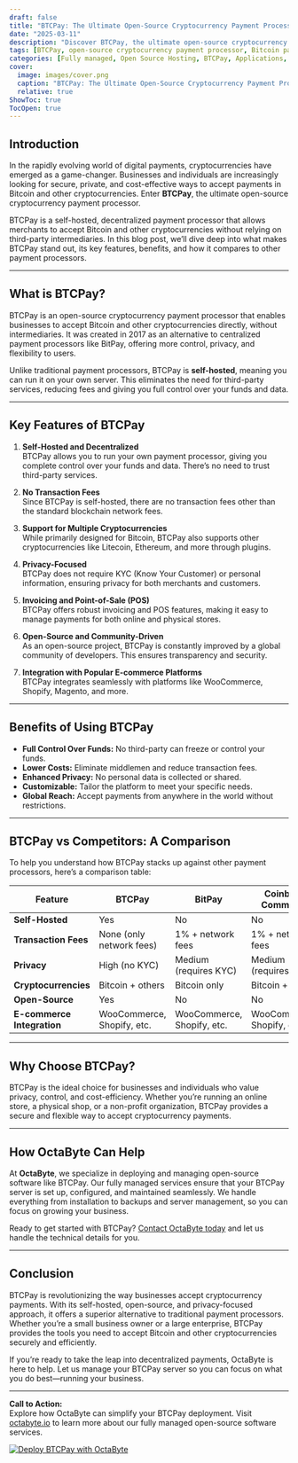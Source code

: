 ```yaml
---
draft: false
title: "BTCPay: The Ultimate Open-Source Cryptocurrency Payment Processor"
date: "2025-03-11"
description: "Discover BTCPay, the ultimate open-source cryptocurrency payment processor. Learn how BTCPay empowers businesses to accept Bitcoin and other cryptocurrencies securely, privately, and without intermediaries. Explore its features, benefits, and how it compares to other payment processors."
tags: [BTCPay, open-source cryptocurrency payment processor, Bitcoin payment gateway, BTCPay vs competitors, self-hosted payment processor, cryptocurrency payments, open-source payment solutions, BTCPay features, BTCPay benefits, decentralized payment processing]
categories: [Fully managed, Open Source Hosting, BTCPay, Applications, Invoicing And Payments, E Commerce]
cover:
  image: images/cover.png
  caption: "BTCPay: The Ultimate Open-Source Cryptocurrency Payment Processor"
  relative: true
ShowToc: true
TocOpen: true
---
```



## Introduction

In the rapidly evolving world of digital payments, cryptocurrencies have emerged as a game-changer. Businesses and individuals are increasingly looking for secure, private, and cost-effective ways to accept payments in Bitcoin and other cryptocurrencies. Enter **BTCPay**, the ultimate open-source cryptocurrency payment processor. 

BTCPay is a self-hosted, decentralized payment processor that allows merchants to accept Bitcoin and other cryptocurrencies without relying on third-party intermediaries. In this blog post, we’ll dive deep into what makes BTCPay stand out, its key features, benefits, and how it compares to other payment processors.

---

## What is BTCPay?

BTCPay is an open-source cryptocurrency payment processor that enables businesses to accept Bitcoin and other cryptocurrencies directly, without intermediaries. It was created in 2017 as an alternative to centralized payment processors like BitPay, offering more control, privacy, and flexibility to users.

Unlike traditional payment processors, BTCPay is **self-hosted**, meaning you can run it on your own server. This eliminates the need for third-party services, reducing fees and giving you full control over your funds and data.

---

## Key Features of BTCPay

1. **Self-Hosted and Decentralized**  
   BTCPay allows you to run your own payment processor, giving you complete control over your funds and data. There’s no need to trust third-party services.

2. **No Transaction Fees**  
   Since BTCPay is self-hosted, there are no transaction fees other than the standard blockchain network fees.

3. **Support for Multiple Cryptocurrencies**  
   While primarily designed for Bitcoin, BTCPay also supports other cryptocurrencies like Litecoin, Ethereum, and more through plugins.

4. **Privacy-Focused**  
   BTCPay does not require KYC (Know Your Customer) or personal information, ensuring privacy for both merchants and customers.

5. **Invoicing and Point-of-Sale (POS)**  
   BTCPay offers robust invoicing and POS features, making it easy to manage payments for both online and physical stores.

6. **Open-Source and Community-Driven**  
   As an open-source project, BTCPay is constantly improved by a global community of developers. This ensures transparency and security.

7. **Integration with Popular E-commerce Platforms**  
   BTCPay integrates seamlessly with platforms like WooCommerce, Shopify, Magento, and more.

---

## Benefits of Using BTCPay

- **Full Control Over Funds:** No third-party can freeze or control your funds.
- **Lower Costs:** Eliminate middlemen and reduce transaction fees.
- **Enhanced Privacy:** No personal data is collected or shared.
- **Customizable:** Tailor the platform to meet your specific needs.
- **Global Reach:** Accept payments from anywhere in the world without restrictions.

---

## BTCPay vs Competitors: A Comparison

To help you understand how BTCPay stacks up against other payment processors, here’s a comparison table:

| Feature                | BTCPay                  | BitPay                  | Coinbase Commerce       | OpenNode               |
|------------------------|-------------------------|-------------------------|-------------------------|-------------------------|
| **Self-Hosted**        | Yes                     | No                      | No                      | No                      |
| **Transaction Fees**   | None (only network fees)| 1% + network fees       | 1% + network fees       | 1% + network fees       |
| **Privacy**            | High (no KYC)           | Medium (requires KYC)   | Medium (requires KYC)   | Medium (requires KYC)   |
| **Cryptocurrencies**   | Bitcoin + others        | Bitcoin only            | Bitcoin + others        | Bitcoin only            |
| **Open-Source**        | Yes                     | No                      | No                      | No                      |
| **E-commerce Integration** | WooCommerce, Shopify, etc. | WooCommerce, Shopify, etc. | WooCommerce, Shopify, etc. | WooCommerce, Shopify, etc. |

---

## Why Choose BTCPay?

BTCPay is the ideal choice for businesses and individuals who value privacy, control, and cost-efficiency. Whether you’re running an online store, a physical shop, or a non-profit organization, BTCPay provides a secure and flexible way to accept cryptocurrency payments.

---

## How OctaByte Can Help

At **OctaByte**, we specialize in deploying and managing open-source software like BTCPay. Our fully managed services ensure that your BTCPay server is set up, configured, and maintained seamlessly. We handle everything from installation to backups and server management, so you can focus on growing your business.

Ready to get started with BTCPay? [Contact OctaByte today](https://octabyte.io) and let us handle the technical details for you.

---

## Conclusion

BTCPay is revolutionizing the way businesses accept cryptocurrency payments. With its self-hosted, open-source, and privacy-focused approach, it offers a superior alternative to traditional payment processors. Whether you’re a small business owner or a large enterprise, BTCPay provides the tools you need to accept Bitcoin and other cryptocurrencies securely and efficiently.

If you’re ready to take the leap into decentralized payments, OctaByte is here to help. Let us manage your BTCPay server so you can focus on what you do best—running your business.

---

**Call to Action:**  
Explore how OctaByte can simplify your BTCPay deployment. Visit [octabyte.io](https://octabyte.io) to learn more about our fully managed open-source software services.

[![Deploy BTCPay with OctaByte](/images/deploy-on-octabyte.png)](https://octabyte.io/fully-managed-open-source-services/applications/invoicing-and-payments/btcpay)